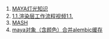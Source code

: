 1. [MAYA灯光知识](https://knowledge.autodesk.com/zh-hans/support/maya/learn-explore/caas/CloudHelp/cloudhelp/2016/CHS/Maya/files/GUID-14B4A5A3-A4CC-410C-B24B-93CB54B9BEFC-htm.html)
2. [1.1.渲染层工作流程视频1.1.](https://knowledge.autodesk.com/zh-hans/support/maya/learn-explore/caas/CloudHelp/cloudhelp/2016/CHS/Maya/files/GUID-C075975C-EE41-47F5-BF23-985B314326F8-htm.html)
3. [MASH](https://knowledge.autodesk.com/support/maya/learn-explore/caas/CloudHelp/cloudhelp/2016/ENU/Maya/files/GUID-52154221-F099-46A1-8B53-048110471B76-htm.html#mtc-english)
4. [maya对象（含颜色）合并alembic缓存](http://help.autodesk.com/view/MAYAUL/2016/CHS/?guid=GUID-B7218808-D462-4522-BEA2-10F70F8861CB)


